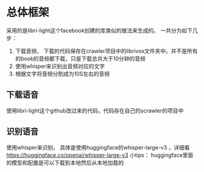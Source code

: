# 总体框架  
采用的是libri-light这个facebook创建的库类似的做法来生成的。 一共分为如下几步：
1. 下载音频， 下载的代码保存在crawler项目中的librivox文件夹中。并不是所有的book的音频都下载，只是下载总共大于10分钟的音频
2. 使用whisper来识别出音频对应的文字
3. 根据文字将音频分割成为10S左右的音频

## 下载语音
使用libri-light这个github改过来的代码，代码存在自己的scrawler的项目中

## 识别语音
使用whisper来识别， 具体是使用huggingface的whisper-large-v3 ，详细看 https://huggingface.co/openai/whisper-large-v3
小tips： huggingface里面的模型和配置是可以下载到本地然后从本地加载的


